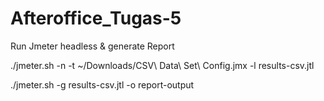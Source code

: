 # Afteroffice_Tugas-5

Run Jmeter headless & generate Report

./jmeter.sh -n -t ~/Downloads/CSV\ Data\ Set\ Config.jmx -l results-csv.jtl

./jmeter.sh -g results-csv.jtl -o report-output  
